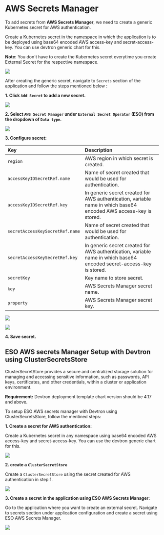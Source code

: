 # AWS Secrets Manager

To add secrets from **AWS Secrets Manager**, we need to create a generic Kubernetes secret for AWS authentication.

Create a Kubernetes secret in the namespace in which the application is to be deployed using base64 encoded AWS access-key and secret-access-key. You can use devtron generic chart for this.

**Note:** You don't have to create the Kubernetes secret everytime you create External Secret for the respective namespace.

![](https://devtron-public-asset.s3.us-east-2.amazonaws.com/images/creating-application/secrets/aws-secret-generic-chart.jpg)

After creating the generic secret, navigate to `Secrets` section of the application and follow the steps mentioned below :

**1. Click `Add Secret` to add a new secret.**

![](https://devtron-public-asset.s3.us-east-2.amazonaws.com/images/creating-application/secrets/add-secrets.jpg)

**2. Select `AWS Secret Manager` under `External Secret Operator` (ESO) from the dropdown of `Data type`.**

![](https://devtron-public-asset.s3.us-east-2.amazonaws.com/images/creating-application/secrets/aws-secret-manager-dropdown.jpg)

**3. Configure secret:**

| Key | Description |
| :--- | :--- |
| `region` | AWS region in which secret is created. |
| `accessKeyIDSecretRef.name` | Name of secret created that would be used for authentication.|
| `accessKeyIDSecretRef.key` | In generic secret created for AWS authentication, variable name in which base64 encoded AWS access-key is stored. |
| `secretAccessKeySecretRef.name` | Name of secret created that would be used for authentication.|
| `secretAccessKeySecretRef.key` | In generic secret created for AWS authentication, variable name in which base64 encoded secret-access-key is stored.|
| `secretKey` | Key name to store secret. |
| `key` | AWS Secrets Manager secret name. |
| `property` | AWS Secrets Manager secret key. |

![](https://devtron-public-asset.s3.us-east-2.amazonaws.com/images/creating-application/secrets/aws-eso.jpg)

![](https://devtron-public-asset.s3.us-east-2.amazonaws.com/images/creating-application/secrets/aws-external-secret.jpg)


**4. Save secret.**


## ESO AWS secrets Manager Setup with Devtron using ClusterSecretsStore

ClusterSecretStore provides a secure and centralized storage solution for managing and accessing sensitive information, such as passwords, API keys, certificates, and other credentials, within a cluster or application environment.

**Requirement:** Devtron deployment template chart version should be 4.17 and above.

To setup ESO AWS secrets manager with Devtron using ClusterSecretsStore, follow the mentined steps:

**1. Create a secret for AWS authentication:**

Create a Kubernetes secret in any namespace using base64 encoded AWS access-key and secret-access-key. You can use the devtron generic chart for this.

![](https://devtron-public-asset.s3.us-east-2.amazonaws.com/images/creating-application/secrets/aws-secret-generic-chart.jpg)

**2. create a `ClusterSecretStore`**

Create a `ClusterSecretStore` using the secret created for AWS authentication in step 1.

![](https://devtron-public-asset.s3.us-east-2.amazonaws.com/images/creating-application/secrets/clustersecretstore-yaml.jpg)

**3. Create a secret in the application using ESO AWS Secrets Manager:**

Go to the application where you want to create an external secret. Navigate to secrets section under application configuration and create a secret using ESO AWS Secrets Manager.


![](https://devtron-public-asset.s3.us-east-2.amazonaws.com/images/creating-application/secrets/app-secret-clustersecretstore.jpg)
